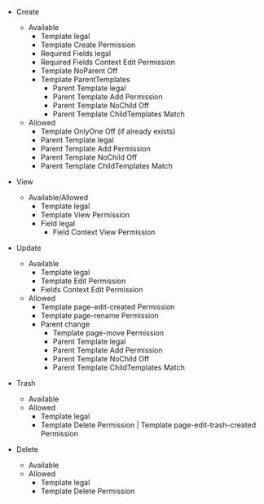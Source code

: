 - Create
  - Available
    - Template legal
    - Template Create Permission
    - Required Fields legal
    - Required Fields Context Edit Permission
    - Template NoParent Off
    - Template ParentTemplates
      - Parent Template legal
      - Parent Template Add Permission
      - Parent Template NoChild Off
      - Parent Template ChildTemplates Match
  - Allowed
    - Template OnlyOne Off (if already exists)
    - Parent Template legal
    - Parent Template Add Permission
    - Parent Template NoChild Off
    - Parent Template ChildTemplates Match

- View
  - Available/Allowed
    - Template legal
    - Template View Permission
    - Field legal
        - Field Context View Permission

- Update
  - Available
    - Template legal
    - Template Edit Permission
    - Fields Context Edit Permission
  - Allowed
    - Template page-edit-created Permission
    - Template page-rename Permission
    - Parent change
      - Template page-move Permission
      - Parent Template legal
      - Parent Template Add Permission
      - Parent Template NoChild Off
      - Parent Template ChildTemplates Match

- Trash
  - Available
  - Allowed
    - Template legal
    - Template Delete Permission | Template page-edit-trash-created Permission

- Delete
  - Available
  - Allowed
    - Template legal
    - Template Delete Permission
